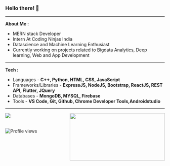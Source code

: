 ### Hello there! 👋                                             


<hr></hr>

 <strong>About Me : </strong>
 
<ul>
 
 <li>MERN stack Developer</li>
 <li>Intern At Coding Ninjas India</li>
 <li>Datascience and Machine Learning Enthusiast</li>
 <li>Currently working on projects related to Bigdata Analytics, Deep learning, Web and App Development</li>
</ul>

 <hr></hr>
 
  <strong>Tech : </strong>
  
<ul>
     
<li>Languages - <strong> C++, Python, HTML, CSS, JavaScript </strong></li>
<li>Frameworks/Libraries - <strong>ExpressJS, NodeJS, Bootstrap, ReactJS, REST API, Flutter, JQuery</strong></li>
<li>Databases - <strong>MongoDB, MYSQL, Firebase</strong></li>
<li>Tools - <strong>VS Code, Git, Github, Chrome Developer Tools,Androidstudio</strong></li>
</ul>
 



<hr></hr>


<img align="left" src="https://github-readme-stats.vercel.app/api?username=Nagaraj-U&theme=default&show_icons=true&include_all_commits=true&hide=contribs,issues&card_width=400" />
<img align="right" height="150" width = "300" src="https://github-readme-stats.vercel.app/api/top-langs/?username=Nagaraj-U&layout=compact&hide=jupyter%20notebook" />
<br></br>

![Profile views](https://komarev.com/ghpvc/?username=Nagaraj-U&color=green)

<!-- [![Top Langs](https://github-readme-stats.vercel.app/api/top-langs/?username=Nagaraj-U&layout=compact)](https://github.com/Nagaraj-U/github-readme-stats)
      ![Nagaraj's github stats](https://github-readme-stats.vercel.app/api?username=Nagaraj-U&theme=default&show_icons=true&hide=contribs,issues&card_width=400)
-->
